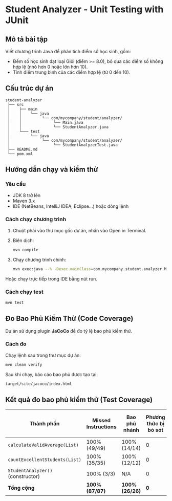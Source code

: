 # Student Analyzer - Unit Testing with JUnit

## Mô tả bài tập

Viết chương trình Java để phân tích điểm số học sinh, gồm:

- Đếm số học sinh đạt loại Giỏi (điểm >= 8.0), bỏ qua các điểm số không hợp lệ (nhỏ hơn 0 hoặc lớn hơn 10).
- Tính điểm trung bình của các điểm hợp lệ (từ 0 đến 10).

## Cấu trúc dự án

```
student-analyzer
 ├── src
 │    ├── main
 │    │    └── java
 │    │         └── com/mycompany/student/analyzer/
 │    │              └── Main.java
 │    │              └── StudentAnalyzer.java
 │    └─── test
 │         └── java
 │              └── com/mycompany/student/analyzer/
 │                   └── StudentAnalyzerTest.java
 ├── README.md
 └── pom.xml
```

## Hướng dẫn chạy và kiểm thử

### Yêu cầu

- JDK 8 trở lên
- Maven 3.x
- IDE (NetBeans, IntelliJ IDEA, Eclipse...) hoặc dòng lệnh

### Cách chạy chương trình

1. Chuột phải vào thư mục gốc dự án, nhấn vào Open in Terminal.
2. Biên dịch:

   ```bash
   mvn compile
   ```

3. Chạy chương trình chính:

   ```bash
   mvn exec:java --% -Dexec.mainClass=com.mycompany.student.analyzer.Main
   ```

Hoặc chạy trực tiếp trong IDE bằng nút run.

### Cách chạy test

```bash
mvn test
```

## Đo Bao Phủ Kiểm Thử (Code Coverage)
Dự án sử dụng plugin **JaCoCo** để đo tỷ lệ bao phủ kiểm thử.
### Cách đo
Chạy lệnh sau trong thư mục dự án:

```bash
mvn clean verify
```
Sau khi chạy, báo cáo bao phủ được tạo tại:
```bash
target/site/jacoco/index.html
```

## Kết quả đo bao phủ kiểm thử (Test Coverage)
| Thành phần                    | Missed Instructions | Bao phủ nhánh | Phương thức bị bỏ sót | Số dòng bị bỏ sót |
|------------------------------|------------------|----------------|------------------------|--------------------|
| `calculateValidAverage(List)`| 100% (49/49)     | 100% (14/14)   | 0                      | 0                  |
| `countExcellentStudents(List)`| 100% (35/35)    | 100% (12/12)   | 0                      | 0                  |
| `StudentAnalyzer()` (constructor)| 100% (3/3)    | N/A            | 0                      | 0                  |
| **Tổng cộng**                | **100% (87/87)** | **100% (26/26)**| **0**                  | **0**              |
